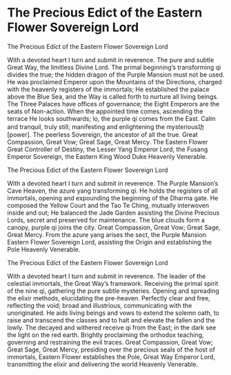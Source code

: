# The Precious Edict of the Eastern Flower Sovereign Lord

The Precious Edict of the Eastern Flower Sovereign Lord

With a devoted heart I turn and submit in reverence. The pure and subtle Great Way, the limitless Divine Lord. The primal beginning’s transforming qi divides the true; the hidden dragon of the Purple Mansion must not be used. He was proclaimed Emperor upon the Mountains of the Directions, charged with the heavenly registers of the immortals; He established the palace above the Blue Sea, and the Way is called forth to nurture all living beings. The Three Palaces have offices of governance; the Eight Emperors are the seats of Non-action. When the appointed time comes, ascending the terrace He looks southwards; lo, the purple qi comes from the East. Calm and tranquil, truly still; manifesting and enlightening the mysterious功 [power]. The peerless Sovereign, the ancestor of all the true. Great Compassion, Great Vow; Great Sage, Great Mercy. The Eastern Flower Great Controller of Destiny, the Lesser Yang Emperor Lord, the Fusang Emperor Sovereign, the Eastern King Wood Duke Heavenly Venerable.

The Precious Edict of the Eastern Flower Sovereign Lord

With a devoted heart I turn and submit in reverence. The Purple Mansion’s Cave Heaven, the azure yang transforming qi. He holds the registers of all immortals, opening and expounding the beginning of the Dharma gate. He composed the Yellow Court and the Tao Te Ching, mutually interwoven inside and out; He balanced the Jade Garden assisting the Divine Precious Lords, secret and preserved for maintenance. The blue clouds form a canopy, purple qi joins the city. Great Compassion, Great Vow; Great Sage, Great Mercy. From the azure yang arises the sect, the Purple Mansion Eastern Flower Sovereign Lord, assisting the Origin and establishing the Pole Heavenly Venerable.

The Precious Edict of the Eastern Flower Sovereign Lord

With a devoted heart I turn and submit in reverence. The leader of the celestial immortals, the Great Way’s framework. Receiving the primal spirit of the nine qi, gathering the pure subtle mysteries. Opening and spreading the elixir methods, elucidating the pre-heaven. Perfectly clear and free, reflecting the void; broad and illustrious, communicating with the unoriginated. He aids living beings and vows to extend the solemn oath, to raise and transcend the classes and to halt and elevate the fallen and the lowly. The decayed and withered receive qi from the East; in the dark see the light on the red earth. Brightly proclaiming the orthodox teaching, governing and restraining the evil traces. Great Compassion, Great Vow; Great Sage, Great Mercy, presiding over the precious seals of the host of immortals, Eastern Flower establishes the Pole, Great Way Emperor Lord, transmitting the elixir and delivering the world Heavenly Venerable.
